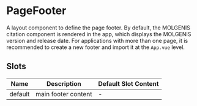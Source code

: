 # PageFooter

A layout component to define the page footer. By default, the MOLGENIS citation component is rendered in the app, which displays the MOLGENIS version and release date.  For applications with more than one page, it is recommended to create a new footer and import it at the `App.vue` level. 

## Slots

<!-- @vuese:PageFooter:slots:start -->
|Name|Description|Default Slot Content|
|---|---|---|
|default|main footer content|-|

<!-- @vuese:PageFooter:slots:end -->


